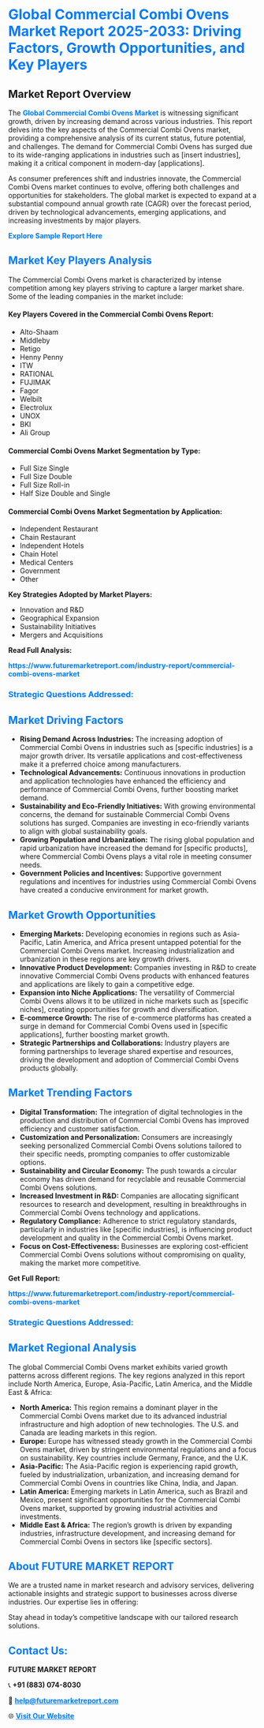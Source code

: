 <h1 style="color: #007BFF;">Global Commercial Combi Ovens Market Report 2025-2033: Driving Factors, Growth Opportunities, and Key Players</h1>

<section id="overview">
<h2>Market Report Overview</h2>
<p>The <a href="https://www.futuremarketreport.com/industry-report/commercial-combi-ovens-market" style="color: #007BFF; text-decoration: none;"><strong>Global Commercial Combi Ovens Market</strong></a> is witnessing significant growth, driven by increasing demand across various industries. This report delves into the key aspects of the Commercial Combi Ovens market, providing a comprehensive analysis of its current status, future potential, and challenges. The demand for Commercial Combi Ovens has surged due to its wide-ranging applications in industries such as [insert industries], making it a critical component in modern-day [applications].</p>
<p>As consumer preferences shift and industries innovate, the Commercial Combi Ovens market continues to evolve, offering both challenges and opportunities for stakeholders. The global market is expected to expand at a substantial compound annual growth rate (CAGR) over the forecast period, driven by technological advancements, emerging applications, and increasing investments by major players.</p>
</section>

<section id="overview">
<p><a href="https://www.futuremarketreport.com/request-sample/reportId=87498" style="color: #007BFF; text-decoration: none;"><strong>Explore Sample Report Here</strong></a></p>
</section>

<section id="key-players">
<h2 style="color: #007BFF;">Market Key Players Analysis</h2>
<p>The Commercial Combi Ovens market is characterized by intense competition among key players striving to capture a larger market share. Some of the leading companies in the market include:</p>
<h4>Key Players Covered in the Commercial Combi Ovens Report:</h4>
<ul><li>Alto-Shaam</li><li>Middleby</li><li>Retigo</li><li>Henny Penny</li><li>ITW</li><li>RATIONAL</li><li>FUJIMAK</li><li>Fagor</li><li>Welbilt</li><li>Electrolux</li><li>UNOX</li><li>BKI</li><li>Ali Group</li></ul>
<h4>Commercial Combi Ovens Market Segmentation by Type:</h4>
<ul><li>Full Size Single</li><li>Full Size Double</li><li>Full Size Roll-in</li><li>Half Size Double and Single</li></ul>

<h4>Commercial Combi Ovens Market Segmentation by Application:</h4>
<ul><li>Independent Restaurant</li><li>Chain Restaurant</li><li>Independent Hotels</li><li>Chain Hotel</li><li>Medical Centers</li><li>Government</li><li>Other</li></ul>
<p><strong>Key Strategies Adopted by Market Players:</strong></p>
<ul>
<li>Innovation and R&D</li>
<li>Geographical Expansion</li>
<li>Sustainability Initiatives</li>
<li>Mergers and Acquisitions</li>
</ul>
</section>

<section>
<p><strong>Read Full Analysis: </strong></p><a href="https://www.futuremarketreport.com/industry-report/commercial-combi-ovens-market" style="color: #007BFF; text-decoration: none;"><strong>https://www.futuremarketreport.com/industry-report/commercial-combi-ovens-market</strong></a>
<h3 style="color: #007BFF;">Strategic Questions Addressed:</h3>
</section>

<section id="driving-factors">
<h2 style="color: #007BFF;">Market Driving Factors</h2>
<ul>
<li><strong>Rising Demand Across Industries:</strong> The increasing adoption of Commercial Combi Ovens in industries such as [specific industries] is a major growth driver. Its versatile applications and cost-effectiveness make it a preferred choice among manufacturers.</li>
<li><strong>Technological Advancements:</strong> Continuous innovations in production and application technologies have enhanced the efficiency and performance of Commercial Combi Ovens, further boosting market demand.</li>
<li><strong>Sustainability and Eco-Friendly Initiatives:</strong> With growing environmental concerns, the demand for sustainable Commercial Combi Ovens solutions has surged. Companies are investing in eco-friendly variants to align with global sustainability goals.</li>
<li><strong>Growing Population and Urbanization:</strong> The rising global population and rapid urbanization have increased the demand for [specific products], where Commercial Combi Ovens plays a vital role in meeting consumer needs.</li>
<li><strong>Government Policies and Incentives:</strong> Supportive government regulations and incentives for industries using Commercial Combi Ovens have created a conducive environment for market growth.</li>
</ul>
</section>

<section id="growth-opportunities">
<h2 style="color: #007BFF;">Market Growth Opportunities</h2>
<ul>
<li><strong>Emerging Markets:</strong> Developing economies in regions such as Asia-Pacific, Latin America, and Africa present untapped potential for the Commercial Combi Ovens market. Increasing industrialization and urbanization in these regions are key growth drivers.</li>
<li><strong>Innovative Product Development:</strong> Companies investing in R&D to create innovative Commercial Combi Ovens products with enhanced features and applications are likely to gain a competitive edge.</li>
<li><strong>Expansion into Niche Applications:</strong> The versatility of Commercial Combi Ovens allows it to be utilized in niche markets such as [specific niches], creating opportunities for growth and diversification.</li>
<li><strong>E-commerce Growth:</strong> The rise of e-commerce platforms has created a surge in demand for Commercial Combi Ovens used in [specific applications], further boosting market growth.</li>
<li><strong>Strategic Partnerships and Collaborations:</strong> Industry players are forming partnerships to leverage shared expertise and resources, driving the development and adoption of Commercial Combi Ovens products globally.</li>
</ul>
</section>

<section id="trending-factors">
<h2 style="color: #007BFF;">Market Trending Factors</h2>
<ul>
<li><strong>Digital Transformation:</strong> The integration of digital technologies in the production and distribution of Commercial Combi Ovens has improved efficiency and customer satisfaction.</li>
<li><strong>Customization and Personalization:</strong> Consumers are increasingly seeking personalized Commercial Combi Ovens solutions tailored to their specific needs, prompting companies to offer customizable options.</li>
<li><strong>Sustainability and Circular Economy:</strong> The push towards a circular economy has driven demand for recyclable and reusable Commercial Combi Ovens solutions.</li>
<li><strong>Increased Investment in R&D:</strong> Companies are allocating significant resources to research and development, resulting in breakthroughs in Commercial Combi Ovens technology and applications.</li>
<li><strong>Regulatory Compliance:</strong> Adherence to strict regulatory standards, particularly in industries like [specific industries], is influencing product development and quality in the Commercial Combi Ovens market.</li>
<li><strong>Focus on Cost-Effectiveness:</strong> Businesses are exploring cost-efficient Commercial Combi Ovens solutions without compromising on quality, making the market more competitive.</li>
</ul>
</section>

<section>
<p><strong>Get Full Report: </strong></p><a href="https://www.futuremarketreport.com/industry-report/commercial-combi-ovens-market" style="color: #007BFF; text-decoration: none;"><strong>https://www.futuremarketreport.com/industry-report/commercial-combi-ovens-market</strong></a>
<h3 style="color: #007BFF;">Strategic Questions Addressed:</h3>
</section>


<section id="regional-analysis">
<h2 style="color: #007BFF;">Market Regional Analysis</h2>
<p>The global Commercial Combi Ovens market exhibits varied growth patterns across different regions. The key regions analyzed in this report include North America, Europe, Asia-Pacific, Latin America, and the Middle East & Africa:</p>
<ul>
<li><strong>North America:</strong> This region remains a dominant player in the Commercial Combi Ovens market due to its advanced industrial infrastructure and high adoption of new technologies. The U.S. and Canada are leading markets in this region.</li>
<li><strong>Europe:</strong> Europe has witnessed steady growth in the Commercial Combi Ovens market, driven by stringent environmental regulations and a focus on sustainability. Key countries include Germany, France, and the U.K.</li>
<li><strong>Asia-Pacific:</strong> The Asia-Pacific region is experiencing rapid growth, fueled by industrialization, urbanization, and increasing demand for Commercial Combi Ovens in countries like China, India, and Japan.</li>
<li><strong>Latin America:</strong> Emerging markets in Latin America, such as Brazil and Mexico, present significant opportunities for the Commercial Combi Ovens market, supported by growing industrial activities and investments.</li>
<li><strong>Middle East & Africa:</strong> The region’s growth is driven by expanding industries, infrastructure development, and increasing demand for Commercial Combi Ovens in sectors like [specific sectors].</li>
</ul>
</section>

<footer>
<h2 style="color: #007BFF;">About FUTURE MARKET REPORT</h2>
<p>We are a trusted name in market research and advisory services, delivering actionable insights and strategic support to businesses across diverse industries. Our expertise lies in offering:</p>

<p>Stay ahead in today’s competitive landscape with our tailored research solutions.</p>

<h2 style="color: #007BFF;">Contact Us:</h2>
<p><strong>FUTURE MARKET REPORT</strong></p>
<p>📞 <strong>+91 (883) 074-8030</strong></p>
<p>📧 <strong><a href="mailto:help@futuremarketreport.com" style="color: #007BFF;">help@futuremarketreport.com</a></strong></p>
<p>🌐 <strong><a href="https://www.futuremarketreport.com/" style="color: #007BFF;">Visit Our Website</a></strong></p>
</footer>